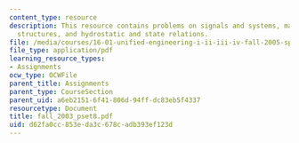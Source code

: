 ```yaml
---
content_type: resource
description: This resource contains problems on signals and systems, materials and
  structures, and hydrostatic and state relations.
file: /media/courses/16-01-unified-engineering-i-ii-iii-iv-fall-2005-spring-2006/d62fa0cc853eda3c678cadb393ef123d_fall_2003_pset8.pdf
file_type: application/pdf
learning_resource_types:
- Assignments
ocw_type: OCWFile
parent_title: Assignments
parent_type: CourseSection
parent_uid: a6eb2151-6f41-806d-94ff-dc83eb5f4337
resourcetype: Document
title: fall_2003_pset8.pdf
uid: d62fa0cc-853e-da3c-678c-adb393ef123d
---
```

